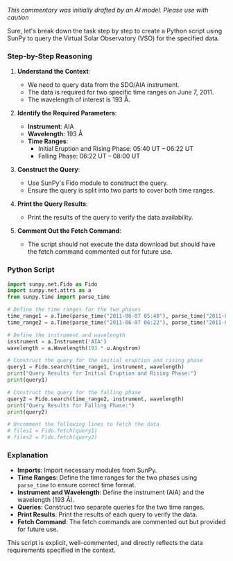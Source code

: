 _This commentary was initially drafted by an AI model. Please use with caution_

Sure, let's break down the task step by step to create a Python script using SunPy to query the Virtual Solar Observatory (VSO) for the specified data.

### Step-by-Step Reasoning

1. **Understand the Context**:
   - We need to query data from the SDO/AIA instrument.
   - The data is required for two specific time ranges on June 7, 2011.
   - The wavelength of interest is 193 Å.

2. **Identify the Required Parameters**:
   - **Instrument**: AIA
   - **Wavelength**: 193 Å
   - **Time Ranges**:
     - Initial Eruption and Rising Phase: 05:40 UT – 06:22 UT
     - Falling Phase: 06:22 UT – 08:00 UT

3. **Construct the Query**:
   - Use SunPy's Fido module to construct the query.
   - Ensure the query is split into two parts to cover both time ranges.

4. **Print the Query Results**:
   - Print the results of the query to verify the data availability.

5. **Comment Out the Fetch Command**:
   - The script should not execute the data download but should have the fetch command commented out for future use.

### Python Script

```python
import sunpy.net.Fido as Fido
import sunpy.net.attrs as a
from sunpy.time import parse_time

# Define the time ranges for the two phases
time_range1 = a.Time(parse_time("2011-06-07 05:40"), parse_time("2011-06-07 06:22"))
time_range2 = a.Time(parse_time("2011-06-07 06:22"), parse_time("2011-06-07 08:00"))

# Define the instrument and wavelength
instrument = a.Instrument('AIA')
wavelength = a.Wavelength(193 * u.Angstrom)

# Construct the query for the initial eruption and rising phase
query1 = Fido.search(time_range1, instrument, wavelength)
print("Query Results for Initial Eruption and Rising Phase:")
print(query1)

# Construct the query for the falling phase
query2 = Fido.search(time_range2, instrument, wavelength)
print("Query Results for Falling Phase:")
print(query2)

# Uncomment the following lines to fetch the data
# files1 = Fido.fetch(query1)
# files2 = Fido.fetch(query2)
```

### Explanation

- **Imports**: Import necessary modules from SunPy.
- **Time Ranges**: Define the time ranges for the two phases using `parse_time` to ensure correct time format.
- **Instrument and Wavelength**: Define the instrument (AIA) and the wavelength (193 Å).
- **Queries**: Construct two separate queries for the two time ranges.
- **Print Results**: Print the results of each query to verify the data.
- **Fetch Command**: The fetch commands are commented out but provided for future use.

This script is explicit, well-commented, and directly reflects the data requirements specified in the context.
